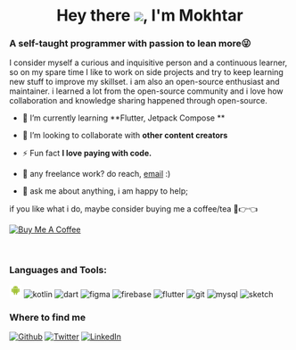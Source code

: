 
<h1 align="center">Hey there <img src="https://media.giphy.com/media/hvRJCLFzcasrR4ia7z/giphy.gif" width="25px">, I'm Mokhtar</h1>
<h3 >A self-taught programmer with passion to lean more😜</h3>

I consider myself a curious and inquisitive person and a continuous learner, so on my spare time I like to work on side projects and try to keep learning new stuff to improve my skillset.
i am also an open-source enthusiast and maintainer. i learned a lot from the open-source community and i love how collaboration and knowledge sharing happened through open-source.

- 🌱 I’m currently learning **Flutter, Jetpack Compose **

- 👯 I’m looking to collaborate with **other content creators**

- ⚡ Fun fact **I love paying with code.**

- 💼 any freelance work? do reach, [email](mailto:mokhtar.rnd@gmail.com) :)
- 💬 ask me about anything, i am happy to help;

if you like what i do, maybe consider buying me a coffee/tea 🥺👉👈

<a href="https://www.buymeacoffee.com/mokhtarrndJ" target="_blank"><img src="https://cdn.buymeacoffee.com/buttons/v2/default-red.png" alt="Buy Me A Coffee" width="150" ></a>

<br />

### Languages and Tools:

<p align="left">
 <img src="https://raw.githubusercontent.com/devicons/devicon/master/icons/android/android-original-wordmark.svg" alt="android" width="22" height="22"/>
  <img src="https://www.vectorlogo.zone/logos/kotlinlang/kotlinlang-icon.svg" alt="kotlin" width="22" height="22"/> 
  <img src="https://www.vectorlogo.zone/logos/dartlang/dartlang-icon.svg" alt="dart" width="22" height="22"/> 
  <img src="https://www.vectorlogo.zone/logos/figma/figma-icon.svg" alt="figma" width="22" height="22"/> 
  <img src="https://www.vectorlogo.zone/logos/firebase/firebase-icon.svg" alt="firebase" width="22" height="22"/>
  <img src="https://www.vectorlogo.zone/logos/flutterio/flutterio-icon.svg" alt="flutter" width="22" height="22"/>
  <img src="https://www.vectorlogo.zone/logos/git-scm/git-scm-icon.svg" alt="git" width="22" height="22"/>
  <img src="https://devicons.github.io/devicon/devicon.git/icons/mysql/mysql-original-wordmark.svg" alt="mysql" width="22" height="22"/>  
  <img src="https://www.vectorlogo.zone/logos/sketchapp/sketchapp-icon.svg" alt="sketch" width="22" height="22"/>
</p>

<h3>Where to find me</h3>
<p><a href="https://github.com/mokhtarmoustafa" target="_blank"><img alt="Github" src="https://img.shields.io/badge/GitHub-%2312100E.svg?&style=for-the-badge&logo=Github&logoColor=white" /></a> <a href="https://twitter.com/Mokhtar35566639" target="_blank"><img alt="Twitter" src="https://img.shields.io/badge/twitter-%231DA1F2.svg?&style=for-the-badge&logo=twitter&logoColor=white" /></a> <a href="https://www.linkedin.com/in/mokhtarmostafa/" target="_blank"><img alt="LinkedIn" src="https://img.shields.io/badge/linkedin-%230077B5.svg?&style=for-the-badge&logo=linkedin&logoColor=white" /></a> 
</p>
